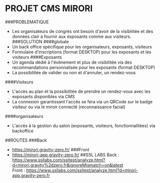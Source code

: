 # PROJET CMS MIRORI
###PROBLEMATIQUE
- Les organisateurs de congrès ont besoin d'avoir de la visibilitée et des données clair à fournir aux exposants comme aux visiteurs.
###SOLUTION
####globale
- Un back office spécifique pour les organisateurs, exposants, visiteurs
- Formulaire d'inscriptions (format DESKTOP) pour les exposants et les visiteurs
####Exposants
- Un agenda dédié à l'évènement et plus de visibilitée via des recommandations personnalisée pour les exposants (format DESKTOP)
- La possibilitée de valider ou non et d'annuler, un rendez-vous
  
####Visiteurs
- L'accès au plan et la possibilitée de prendre un rendez-vous avec les exposants disponibles via CMS
- La connexion garantissant l'accès se fera via un QRCode sur le badge visiteur ou via le miroir connecté (reconnaissance facial)

####organisateurs
- L'accès à la gestion du salon (exposants, visiteurs, fonctionnalitées) via backoffice

##ROUTES
###Back
- https://mirori.gravity-zero.fr/
###Front
- https://mirori-app.gravity-zero.fr/
##SSL LABS
Back : https://www.ssllabs.com/ssltest/analyze.html?d=mirori.gravity%2dzero.fr&ignoreMismatch=on&latest <br>
Front : https://www.ssllabs.com/ssltest/analyze.html?d=mirori-app.gravity-zero.fr